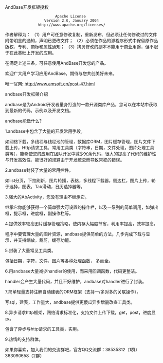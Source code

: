 AndBase开发框架授权
                       
                           Apache License
                      Version 2.0, January 2004
                   http://www.apache.org/licenses/
作者解释为：
       （1）用户可任意修改复制，重新发布，但必须让任何修改过的文件附带明显的通知，声明已更改文件；
       （2）必须在作品的源程序形式中保留原作品版权、专利、商标和属性通知；
       （3）拷贝修改的副本不能用于商业用途，但不限于在此基础上开发的应用。
     
在满足上述三条，可任意使用AndBase开发您的产品。 

欢迎广大用户学习应用AndBase，期待与您共创美好未来。

唯一官网: http://www.amsoft.cn/post-47.html

andbase开发框架介绍 

andbase是为Android开发者量身打造的一款开源类库产品，您可以在本站中获取到最新的代码，示例以及开发文档。 

andbase能做什么? 

1.andbase中包含了大量的开发常用手段。 

如网络下载，多线程与线程池的管理，数据库ORM，图片缓存管理，图片文件下载上传，Http请求工具，常用工具类（字符串，日期，文件处理，图片处理工具类等），能够使您的应用在团队开发中减少冗余代码，很大的提高了代码的维护性与开发高效性，能很好的规避由于开发疏忽而导致常犯的错误。 

2.andbase封装了大量的常用控件。 

如list分页，下拉刷新，图片轮播，表格，多线程下载器，侧边栏，图片上传，轮子选择，图表，Tab滑动，日历选择器等。 

3.强大的AbActivity，您没有理由不继承它。 

继承它你能够获得一个简单强大可设置的操作栏，以及一系列的简单调用，如弹出框，提示框，进度框，副操作栏等。 

4.提供效率较高图片缓存管理策略，使内存大幅度节省，利用率提高，效率提高。 

程序中要管理大量的图片资源，andbase提供简单的方法，几步完成下载与显示，并支持缩放，裁剪，缓存功能。 

5.封装了大量常见工具类。 

包括日期，字符，文件，图片等各种处理函数， 多而全。 

6.用andbase大量减少handler的使用，而采用回调函数，代码更整洁。 

handler会产生大量代码，并且不好维护，andbase对handler进行了封装。 

7.简单轻量支持注解自动建表的ORM框架（支持一/多对多的关联操作）。 

写sql，建表，工作量大，andbase提供更傻瓜异步增删改查工具类。 

8.异步请求http框架，网络请求标准化，支持文件上传下载，get，post，进度显示。 

包含了异步与http请求的工具类，实用。 

9.热情的支持群体。 

如果你喜欢，加入我们的交流群吧，官方QQ交流群：38535812（1群） 363090658（2群）
